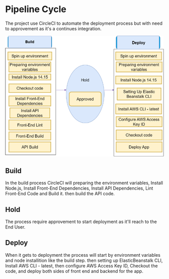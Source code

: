 # Pipeline Cycle   

The project use CircleCI to automate the deployment process but with need to approvement as it's a continues integration.   

!['Diagram for pipeline cycle'](../diagrams/pipeline-diagram.png)   

## Build   

In the build process CircleCI will preparing the environment variables, Install Node.js, Install Front-End Dependencies, Install API Dependencies, Lint Front-End Code and Build it. then build the API code.   

## Hold   

The process require approvement to start deployment as it'll reach to the End User.   

## Deploy   

When it gets to deployment the process will start by environment variables and node installition like the build step. then setting up ElasticBeanstalk CLI, Install AWS CLI - latest, then configure AWS Access Key ID, Checkout the code, and deploy both sides of front end and backend for the app.